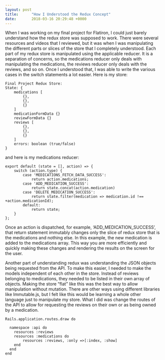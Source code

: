 ```yaml
---
layout: post
title:      "How I Understood the Redux Concept"
date:       2018-03-16 20:29:48 +0000
---
```


When I was working on my final project for Flatiron, I could just barely understand how the redux store was supposed to work. There were several resources and videos that I reviewed, but it was when I was manipulating the different parts or slices of the store that I completely understood. Each part of my redux store is manipulated using the applicable reducer. It is a separation of concerns, so the medications reducer only deals with manipulating the medications, the reviews reducer only deals with the reviews, and so on. Once I understood that, I was able to write the various cases in the switch statements a lot easier. Here is my store:

```
Final Project Redux Store:
State: {
	medications [
		{},
		{},
		{}
	]
	medicationFormData {}
	reviewFormData {}
	reviews [
		{},
		{},
		{}
	]
	errors: boolean (true/false)
}
```

and here is my medications reducer:

```
export default (state = [], action) => {
	switch (action.type) {
		case 'MEDICATIONS_FETCH_DATA_SUCCESS':
			return action.medications;
		case 'ADD_MEDICATION_SUCCESS':
			return state.concat(action.medication)
		case 'DELETE_MEDICATION_SUCCESS':
			return state.filter(medication => medication.id !== +action.medicationId);
		default:
			return state;
	}
};
```

Once an action is dispatched, for example, ‘ADD_MEDICATION_SUCCESS’, that return statement immutably changes only the slice of redux store that is the medications and nothing else. In this example, the new medication is added to the medications array. This way you are more efficiently and quickly making these changes and rendering the results on the screen for the user. 

Another part of understanding redux was understanding the JSON objects being requested from the API. To make this easier, I needed to make the models independent of each other in the store. Instead of reviews belonging to medications, they needed to be listed in their own array of objects. Making the store “flat” like this was the best way to allow manipulation without mutation. There are other ways using different libraries like Immutable.js, but I felt like this would be learning a whole other language just to manipulate my store. What I did was change the routes of the API to allow for requesting the reviews on their own or as being owned by a medication. 

```
Rails.application.routes.draw do
  
  namespace :api do
  	resources :reviews
  	resources :medications do
  		resources :reviews, :only =>[:index, :show]
  	end
  end
end
```